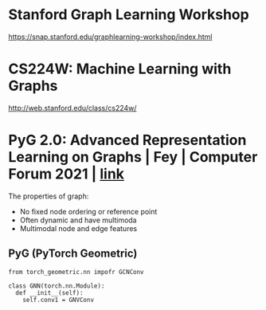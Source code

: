 # Stanford Graph Learning Workshop
https://snap.stanford.edu/graphlearning-workshop/index.html
# CS224W: Machine Learning with Graphs
http://web.stanford.edu/class/cs224w/
# PyG 2.0: Advanced Representation Learning on Graphs | Fey | Computer Forum 2021 | [link](https://www.youtube.com/watch?v=oqHzTwzlWeQ&ab_channel=StanfordComputerForum)
The properties of graph:
- No fixed node ordering or reference point
- Often dynamic and have multimoda
- Multimodal node and edge features

## PyG (PyTorch Geometric)
```
from torch_geometric.nn impofr GCNConv

class GNN(torch.nn.Module):
  def __init__(self):
    self.conv1 = GNVConv
```
